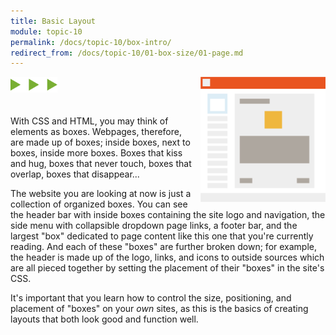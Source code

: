 ```yaml
---
title: Basic Layout
module: topic-10
permalink: /docs/topic-10/box-intro/
redirect_from: /docs/topic-10/01-box-size/01-page.md
---
```


<img src="./../../../img/arrow-divider.svg" style="width: 75px; border: none; margin: 0px 0 20px 0" />

<img src="../img/site-layout.png" alt="site layout outline" style="width: 200px; float: right; margin: 0 0 5px 10px;" />

With CSS and HTML, you may think of elements as boxes. Webpages, therefore, are made up of boxes; inside boxes, next to boxes, inside more boxes. Boxes that kiss and hug, boxes that never touch, boxes that overlap, boxes that disappear...

The website you are looking at now is just a collection of organized boxes. You can see the header bar with inside boxes containing the site logo and navigation, the side menu with collapsible dropdown page links, a footer bar, and the largest "box" dedicated to page content like this one that you're currently reading. And each of these "boxes" are further broken down; for example, the header is made up of the logo, links, and icons to outside sources which are all pieced together by setting the placement of their "boxes" in the site's CSS.

It's important that you learn how to control the size, positioning, and placement of "boxes" on your _own_ sites, as this is the basics of creating layouts that both look good and function well.
